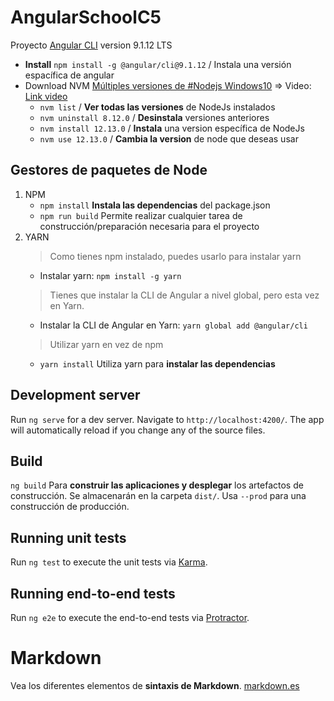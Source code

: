 # AngularSchoolC5

Proyecto [Angular CLI](https://github.com/angular/angular-cli) version 9.1.12 LTS
   - **Install** `npm install -g @angular/cli@9.1.12` / Instala una versión espacífica de angular
   - Download NVM [Múltiples versiones de #Nodejs Windows10](https://github.com/coreybutler/nvm-windows/releases)
 => Video: [Link video](https://www.youtube.com/watch?v=iG4u1MK7N3I)
        - `nvm list` / **Ver todas las versiones** de NodeJs instalados
        - `nvm uninstall 8.12.0`  / **Desinstala** versiones anteriores
        - `nvm install 12.13.0` / **Instala** una version específica de NodeJs
        - `nvm use 12.13.0` / **Cambia la version** de node que deseas usar

## Gestores de paquetes de Node
1. NPM
    - `npm install` **Instala las dependencias** del package.json
    - `npm run build` Permite realizar cualquier tarea de construcción/preparación necesaria para el proyecto
2. YARN
    > Como tienes npm instalado, puedes usarlo para instalar yarn
    - Instalar yarn: `npm install -g yarn` 
    > Tienes que instalar la CLI de Angular a nivel global, pero esta vez en Yarn.
    - Instalar la CLI de Angular en Yarn: `yarn global add @angular/cli`
    > Utilizar yarn en vez de npm
    - `yarn install` Utiliza yarn para **instalar las dependencias**

## Development server

Run `ng serve` for a dev server. Navigate to `http://localhost:4200/`. The app will automatically reload if you change any of the source files.

## Build

`ng build` Para **construir las aplicaciones y desplegar** los artefactos de construcción. Se almacenarán en la carpeta `dist/`. Usa `--prod` para una construcción de producción.

## Running unit tests

Run `ng test` to execute the unit tests via [Karma](https://karma-runner.github.io).

## Running end-to-end tests

Run `ng e2e` to execute the end-to-end tests via [Protractor](http://www.protractortest.org/).

# Markdown

Vea los diferentes elementos de **sintaxis de Markdown**. [markdown.es](https://markdown.es/sintaxis-markdown/)

